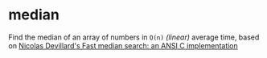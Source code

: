 # median
Find the median of an array of numbers in `O(n)` _(linear)_ average time, based on [Nicolas Devillard's Fast median search: an ANSI C implementation](http://ndevilla.free.fr/median/median/src/quickselect.c)
